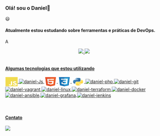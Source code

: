 ### Olá! sou o Daniel👋

😃 <h4>Atualmente estou estudando sobre ferramentas e práticas de DevOps.</h4>A


<div align="center">
  <a href="https://github.com/DanielFerreiraOP">
  <img height="180em" src="https://github-readme-stats.vercel.app/api?username=DanielFerreiraOP&show_icons=true&theme=dracula&include_all_commits=true&count_private=true"/>
  <img height="180em" src="https://github-readme-stats.vercel.app/api/top-langs/?username=DanielFerreiraOP&layout=compact&langs_count=7&theme=dracula"/>
</div>
 
  
 <div style="display: inline_block"><br>
  <h4>Algumas tecnologias que estou utilizando</h4>
  <img align="center" alt="daniel-Js" height="30" width="40" src="https://raw.githubusercontent.com/devicons/devicon/master/icons/javascript/javascript-plain.svg">
  <img align="center" alt="daniel-Js" height="30" width="40" src="https://cdn.jsdelivr.net/gh/devicons/devicon/icons/ruby/ruby-plain.svg"> 
  <img align="center" alt="daniel-HTML" height="30" width="40" src="https://raw.githubusercontent.com/devicons/devicon/master/icons/html5/html5-original.svg">
  <img align="center" alt="daniel-CSS" height="30" width="40" src="https://raw.githubusercontent.com/devicons/devicon/master/icons/css3/css3-original.svg">
  <img align="center" alt="daniel-Python" height="30" width="40" src="https://raw.githubusercontent.com/devicons/devicon/master/icons/python/python-original.svg">
  <img align="center" alt="daniel-php" height="30" width="40" src="https://cdn.jsdelivr.net/gh/devicons/devicon/icons/php/php-plain.svg">
  <img align="center" alt="daniel-git" height="30" width="40" src="https://cdn.jsdelivr.net/gh/devicons/devicon/icons/git/git-original.svg">  
  <img align="center" alt="daniel-vagrant" height="30" width="40" src="https://cdn.jsdelivr.net/gh/devicons/devicon/icons/vagrant/vagrant-original.svg">
  <img align="center" alt="daniel-linux" height="30" width="40" src="https://cdn.jsdelivr.net/gh/devicons/devicon/icons/linux/linux-original.svg"> 
  <img align="center" alt="daniel-terraform" height="30" width="40" src="https://cdn.jsdelivr.net/gh/devicons/devicon/icons/terraform/terraform-original.svg" >
  <img align="center" alt="daniel-docker" height="30" width="40" src="https://cdn.jsdelivr.net/gh/devicons/devicon/icons/docker/docker-original.svg">
  <img align="center" alt="daniel-ansible" height="30" width="40" src="https://cdn.jsdelivr.net/gh/devicons/devicon/icons/ansible/ansible-original.svg">
  <img align="center" alt="daniel-grafana" height="30" width="40" src="https://cdn.jsdelivr.net/gh/devicons/devicon/icons/grafana/grafana-original.svg" >
  <img align="center" alt="daniel-jenkins" height="30" width="40" src="https://cdn.jsdelivr.net/gh/devicons/devicon/icons/jenkins/jenkins-original.svg" >  
</div>  
  
<div style="display: inline_block"><br>
</div>
 
<div style="display: inline_block"><br>
</div>
  
  
<div> 
 <h4>Contato</h4>
 <a href="https://www.linkedin.com/in/danielferreira-/" target="_blank"><img src="https://img.shields.io/badge/-LinkedIn-%230077B5?style=for-the-badge&logo=linkedin&logoColor=white" target="_blank"></a> 
</div> 
  
 
